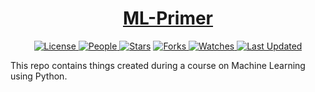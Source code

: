<div align = "center">

<h1><a href="https://2kabhishek.github.io/ML-Primer">ML-Primer</a></h1>

<a href="https://github.com/2KAbhishek/ML-Primer/blob/main/LICENSE">
<img alt="License" src="https://img.shields.io/github/license/2kabhishek/ML-Primer?style=flat&color=eee&label="> </a>

<a href="https://github.com/2KAbhishek/ML-Primer/graphs/contributors">
<img alt="People" src="https://img.shields.io/github/contributors/2kabhishek/ML-Primer?style=flat&color=ffaaf2&label=People"> </a>

<a href="https://github.com/2KAbhishek/ML-Primer/stargazers">
<img alt="Stars" src="https://img.shields.io/github/stars/2kabhishek/ML-Primer?style=flat&color=98c379&label=Stars"></a>

<a href="https://github.com/2KAbhishek/ML-Primer/network/members">
<img alt="Forks" src="https://img.shields.io/github/forks/2kabhishek/ML-Primer?style=flat&color=66a8e0&label=Forks"> </a>

<a href="https://github.com/2KAbhishek/ML-Primer/watchers">
<img alt="Watches" src="https://img.shields.io/github/watchers/2kabhishek/ML-Primer?style=flat&color=f5d08b&label=Watches"> </a>

<a href="https://github.com/2KAbhishek/ML-Primer/pulse">
<img alt="Last Updated" src="https://img.shields.io/github/last-commit/2kabhishek/ML-Primer?style=flat&color=e06c75&label="> </a>

</div>

This repo contains things created during a course on Machine Learning using Python.
